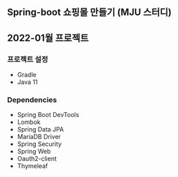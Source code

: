 ## Spring-boot 쇼핑몰 만들기 (MJU 스터디)
## 2022-01월 프로젝트

### 프로젝트 설정

- Gradle
- Java 11

### Dependencies

- Spring Boot DevTools
- Lombok
- Spring Data JPA
- MariaDB Driver
- Spring Security
- Spring Web
- Oauth2-client
- Thymeleaf
